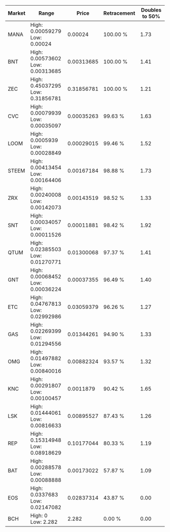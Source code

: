 | Market | Range | Price| Retracement | Doubles to 50% |
| --- | --- | --- | --- | --- |
| MANA | High: 0.00059279<br />Low: 0.00024 | 0.00024 | 100.00 % | 1.73 |
| BNT | High: 0.00573602<br />Low: 0.00313685 | 0.00313685 | 100.00 % | 1.41 |
| ZEC | High: 0.45037295<br />Low: 0.31856781 | 0.31856781 | 100.00 % | 1.21 |
| CVC | High: 0.00079939<br />Low: 0.00035097 | 0.00035263 | 99.63 % | 1.63 |
| LOOM | High: 0.0005939<br />Low: 0.00028849 | 0.00029015 | 99.46 % | 1.52 |
| STEEM | High: 0.00413454<br />Low: 0.00164406 | 0.00167184 | 98.88 % | 1.73 |
| ZRX | High: 0.00240008<br />Low: 0.00142073 | 0.00143519 | 98.52 % | 1.33 |
| SNT | High: 0.00034057<br />Low: 0.00011526 | 0.00011881 | 98.42 % | 1.92 |
| QTUM | High: 0.02385503<br />Low: 0.01270771 | 0.01300068 | 97.37 % | 1.41 |
| GNT | High: 0.00068452<br />Low: 0.00036224 | 0.00037355 | 96.49 % | 1.40 |
| ETC | High: 0.04767813<br />Low: 0.02992986 | 0.03059379 | 96.26 % | 1.27 |
| GAS | High: 0.02269399<br />Low: 0.01294556 | 0.01344261 | 94.90 % | 1.33 |
| OMG | High: 0.01497882<br />Low: 0.00840016 | 0.00882324 | 93.57 % | 1.32 |
| KNC | High: 0.00291807<br />Low: 0.00100457 | 0.0011879 | 90.42 % | 1.65 |
| LSK | High: 0.01444061<br />Low: 0.00816633 | 0.00895527 | 87.43 % | 1.26 |
| REP | High: 0.15314948<br />Low: 0.08918629 | 0.10177044 | 80.33 % | 1.19 |
| BAT | High: 0.00288578<br />Low: 0.00088888 | 0.00173022 | 57.87 % | 1.09 |
| EOS | High: 0.0337683<br />Low: 0.02147082 | 0.02837314 | 43.87 % | 0.00 |
| BCH | High: 0<br />Low: 2.282 | 2.282 | 0.00 % | 0.00 |
